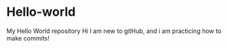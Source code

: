 # Hello-world
My Hello World repository
Hi I am new to gitHub, and i am practicing how to make commits!
